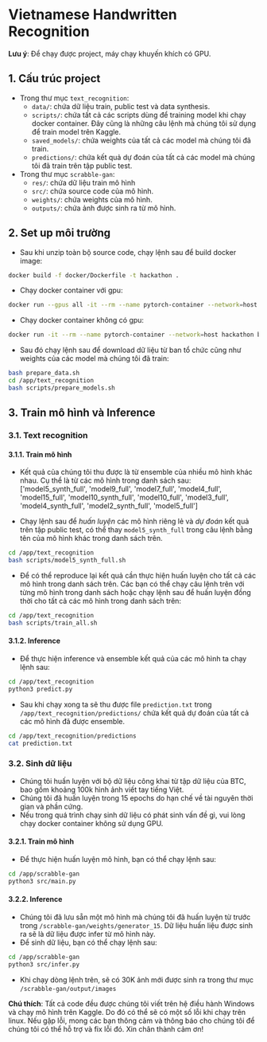 # Vietnamese Handwritten Recognition

__Lưu ý__: Để chạy được project, máy chạy khuyến khích có GPU.

## 1. Cấu trúc project

- Trong thư mục `text_recognition`:
    - `data/`: chứa dữ liệu train, public test và data synthesis.
    - `scripts/`: chứa tất cả các scripts dùng để training model khi chạy docker container. Đây cũng là những câu lệnh mà chúng tôi sử dụng để train model trên Kaggle.
    - `saved_models/`: chứa weights của tất cả các model mà chúng tôi đã train.
    - `predictions/`: chứa kết quả dự đoán của tất cả các model mà chúng tôi đã train trên tập public test.
- Trong thư mục `scrabble-gan`:
    - `res/`: chứa dữ liệu train mô hình
    - `src/`: chứa source code của mô hình.
    - `weights/`: chứa weights của mô hình.
    - `outputs/`: chứa ảnh được sinh ra từ mô hình.

## 2. Set up môi trường

- Sau khi unzip toàn bộ source code, chạy lệnh sau để build docker image:
```bash
docker build -f docker/Dockerfile -t hackathon .
```

- Chạy docker container với gpu:
```bash
docker run --gpus all -it --rm --name pytorch-container --network=host hackathon bash
```

- Chạy docker container không có gpu:
```bash
docker run -it --rm --name pytorch-container --network=host hackathon bash
```

- Sau đó chạy lệnh sau để download dữ liệu từ ban tổ chức cũng như weights của các model mà chúng tôi đã train:
```bash
bash prepare_data.sh
cd /app/text_recognition
bash scripts/prepare_models.sh
```

## 3. Train mô hình và Inference
### 3.1. Text recognition
#### 3.1.1. Train mô hình

- Kết quả của chúng tôi thu được là từ ensemble của nhiều mô hình khác nhau. Cụ thể là từ các mô hình trong danh sách sau:     ['model5_synth_full', 'model9_full', 'model7_full', 'model4_full', 'model15_full', 'model10_synth_full', 'model10_full', 'model3_full', 'model4_synth_full', 'model2_synth_full', 'model5_full']

- Chạy lệnh sau để _huấn luyện_ các mô hình riêng lẻ và _dự đoán_ kết quả trên tập public test, có thể thay `model5_synth_full` trong câu lệnh bằng tên của mô hình khác trong danh sách trên.

```bash
cd /app/text_recognition
bash scripts/model5_synth_full.sh
```

- Để có thể reproduce lại kết quả cần thực hiện huấn luyện cho tất cả các mô hình trong danh sách trên. Các bạn có thể chạy câu lệnh trên với từng mô hình trong danh sách hoặc chạy lệnh sau để huấn luyện đồng thời cho tất cả các mô hình trong danh sách trên:

```bash
cd /app/text_recognition
bash scripts/train_all.sh
```


#### 3.1.2. Inference

- Để thực hiện inference và ensemble kết quả của các mô hình ta chạy lệnh sau:
```bash
cd /app/text_recognition
python3 predict.py
```
- Sau khi chạy xong ta sẽ thu được file `prediction.txt` trong `/app/text_recognition/predictions/` chứa kết quả dự đoán của tất cả các mô hình đã được ensemble.
```bash
cd /app/text_recognition/predictions
cat prediction.txt
```

### 3.2. Sinh dữ liệu

- Chúng tôi huấn luyện với bộ dữ liệu công khai từ tập dữ liệu của BTC, bao gồm khoảng 100k hình ảnh viết tay tiếng Việt.
- Chúng tôi đã huấn luyện trong 15 epochs do hạn chế về tài nguyên thời gian và phần cứng.
- Nếu trong quá trình chạy sinh dữ liệu có phát sinh vấn đề gì, vui lòng chạy docker container không sử dụng GPU.

#### 3.2.1. Train mô hình

- Để thực hiện huấn luyện mô hình, bạn có thể chạy lệnh sau:
```bash
cd /app/scrabble-gan
python3 src/main.py
```

#### 3.2.2. Inference

- Chúng tôi đã lưu sẵn một mô hình mà chúng tôi đã huấn luyện từ trước trong `/scrabble-gan/weights/generator_15`. Dữ liệu huấn liệu được sinh ra sẽ là dữ liệu được infer từ mô hình này.
- Để sinh dữ liệu, bạn có thể chạy lệnh sau:
```bash
cd /app/scrabble-gan
python3 src/infer.py
```
- Khi chạy dòng lệnh trên, sẽ có 30K ảnh mới được sinh ra trong thư mục `/scrabble-gan/output/images`


__Chú thích__: Tất cả code đều được chúng tôi viết trên hệ điều hành Windows và chạy mô hình trên Kaggle. Do đó có thể sẽ có một số lỗi khi chạy trên linux. Nếu gặp lỗi, mong các bạn thông cảm và thông báo cho chúng tôi để chúng tôi có thể hỗ trợ và fix lỗi đó. Xin chân thành cảm ơn!